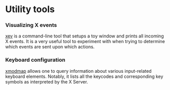 # Utility tools

### Visualizing X events

[xev](https://www.commandlinux.com/man-page/man1/xev.1.html) is a command-line tool that setups a toy window and prints all incoming X events. It is a very useful tool to experiment with when trying to determine which events are sent upon which actions.

### Keyboard configuration

[xmodmap](https://www.x.org/archive/X11R6.8.1/doc/xmodmap.1.html) allows one to query information about various input-related keyboard elements. Notably, it lists all the keycodes and corresponding key symbols as interpreted by the X Server.